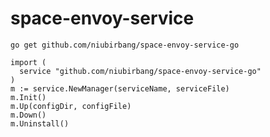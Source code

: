 # space-envoy-service

```
go get github.com/niubirbang/space-envoy-service-go
```

```golang
import (
  service "github.com/niubirbang/space-envoy-service-go"
)
m := service.NewManager(serviceName, serviceFile)
m.Init()
m.Up(configDir, configFile)
m.Down()
m.Uninstall()
```

